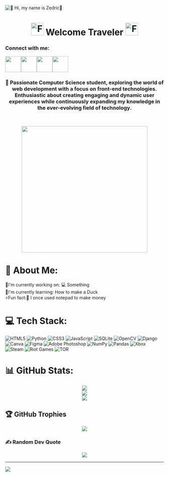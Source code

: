 ![👋 Hi, my name is Zedric👾](https://user-images.githubusercontent.com/10498744/210012254-234538ff-d198-48aa-8964-37e6fd45d227.gif)
<div id="toc">
  <ul align="center" style="list-style: none">
    <summary>
      <h1>
        <img src="https://user-images.githubusercontent.com/74038190/216122041-518ac897-8d92-4c6b-9b3f-ca01dcaf38ee.png" alt="Fire" width="40" />    Welcome Traveler    <img src="https://user-images.githubusercontent.com/74038190/216122041-518ac897-8d92-4c6b-9b3f-ca01dcaf38ee.png" alt="Fire" width=40" />
      </h1>
    </summary>
  </ul>
</div>

**<h3 align="left">Connect with me:</h3>** 
<a href="https://discord.com/users/anonymous6767" target="_blank"><img src="https://user-images.githubusercontent.com/74038190/235294015-47144047-25ab-417c-af1b-6746820a20ff.gif" width="50"></a><a href="https://www.facebook.com/zedric.abejuela" target="_blank"><img src="https://user-images.githubusercontent.com/74038190/235294013-a33e5c43-a01c-43f6-b44d-a406d8b4ab75.gif" width="50"></a><a href="https://www.instagram.com/zediiee/#" target="_blank"><img src="https://user-images.githubusercontent.com/74038190/235294011-b8074c31-9097-4a65-a594-4151b58743a8.gif" width="50"></a><a href="https://x.com/Bl4ckyard" target="_blank"><img src="https://github.com/Anmol-Baranwal/Cool-GIFs-For-GitHub/assets/74038190/cc4fe88c-7f7a-41d8-b449-34b7a178c1c6" width="50"></a>

 **<h3 align="center">🚀 Passionate Computer Science student, exploring the world of web development with a focus on front-end technologies. Enthusiastic about creating engaging and dynamic user experiences while continuously expanding my knowledge in the ever-evolving field of technology.</h3>**
<br>
 <div align="center">
  <img src="https://user-images.githubusercontent.com/74038190/212284158-e840e285-664b-44d7-b79b-e264b5e54825.gif" width="400"/>
</div>

# 💫 About Me:
💼I'm currently working on: 💻 Something<br>🌱I'm currently learning: How to make a Duck<br>⚡Fun fact:🎢 I once used notepad to make money


<!--## 🌐 Socials:
[![Discord](https://img.shields.io/badge/Discord-%237289DA.svg?logo=discord&logoColor=white)](https://discord.gg/https://discord.com/users/anonymous6767) [![Facebook](https://img.shields.io/badge/Facebook-%231877F2.svg?logo=Facebook&logoColor=white)](https://facebook.com/zedric.abejuela) [![Instagram](https://img.shields.io/badge/Instagram-%23E4405F.svg?logo=Instagram&logoColor=white)](https://instagram.com/zediiee) [![X](https://img.shields.io/badge/X-black.svg?logo=X&logoColor=white)](https://x.com/Bl4ckyard) [![YouTube](https://img.shields.io/badge/YouTube-%23FF0000.svg?logo=YouTube&logoColor=white)](https://youtube.com/@RandomNation) [![email](https://img.shields.io/badge/Email-D14836?logo=gmail&logoColor=white)](mailto:zedricabejuela.30@gmail.com) -->

# 💻 Tech Stack:
![HTML5](https://img.shields.io/badge/html5-%23E34F26.svg?style=for-the-badge&logo=html5&logoColor=white) ![Python](https://img.shields.io/badge/python-3670A0?style=for-the-badge&logo=python&logoColor=ffdd54) ![CSS3](https://img.shields.io/badge/css3-%231572B6.svg?style=for-the-badge&logo=css3&logoColor=white) ![JavaScript](https://img.shields.io/badge/javascript-%23323330.svg?style=for-the-badge&logo=javascript&logoColor=%23F7DF1E) ![SQLite](https://img.shields.io/badge/sqlite-%2307405e.svg?style=for-the-badge&logo=sqlite&logoColor=white) ![OpenCV](https://img.shields.io/badge/opencv-%23white.svg?style=for-the-badge&logo=opencv&logoColor=white) ![Django](https://img.shields.io/badge/django-%23092E20.svg?style=for-the-badge&logo=django&logoColor=white) ![Canva](https://img.shields.io/badge/Canva-%2300C4CC.svg?style=for-the-badge&logo=Canva&logoColor=white) ![Figma](https://img.shields.io/badge/figma-%23F24E1E.svg?style=for-the-badge&logo=figma&logoColor=white) ![Adobe Photoshop](https://img.shields.io/badge/adobe%20photoshop-%2331A8FF.svg?style=for-the-badge&logo=adobe%20photoshop&logoColor=white) ![NumPy](https://img.shields.io/badge/numpy-%23013243.svg?style=for-the-badge&logo=numpy&logoColor=white) ![Pandas](https://img.shields.io/badge/pandas-%23150458.svg?style=for-the-badge&logo=pandas&logoColor=white) ![Xbox](https://img.shields.io/badge/xbox-%23107C10.svg?style=for-the-badge&logo=xbox&logoColor=white) ![Steam](https://img.shields.io/badge/steam-%23000000.svg?style=for-the-badge&logo=steam&logoColor=white) ![Riot Games](https://img.shields.io/badge/riotgames-D32936.svg?style=for-the-badge&logo=riotgames&logoColor=white) ![TOR](https://img.shields.io/badge/tor-%237E4798.svg?style=for-the-badge&logo=tor-project&logoColor=white)
# 📊 GitHub Stats:
<div align="center">
  <img src="https://github-readme-stats.vercel.app/api?username=Bettachin&theme=dark&hide_border=false&include_all_commits=false&count_private=false" /><br/>
  <img src="https://nirzak-streak-stats.vercel.app/?user=Bettachin&theme=dark&hide_border=false" /><br/>
  <img src="https://github-readme-stats.vercel.app/api/top-langs/?username=Bettachin&theme=dark&hide_border=false&include_all_commits=false&count_private=false&layout=compact" />
</div>

## 🏆 GitHub Trophies
<div align="center">
  <img src="https://github-profile-trophy.vercel.app/?username=Bettachin&theme=radical&no-frame=false&no-bg=true&margin-w=4" />
</div>

### ✍️ Random Dev Quote
<div align="center">
  <img src="https://quotes-github-readme.vercel.app/api?type=horizontal&theme=radical" />
</div>

---
[![](https://visitcount.itsvg.in/api?id=Bettachin&icon=0&color=0)](https://visitcount.itsvg.in)

<!-- Proudly created with GPRM ( https://gprm.itsvg.in ) -->

